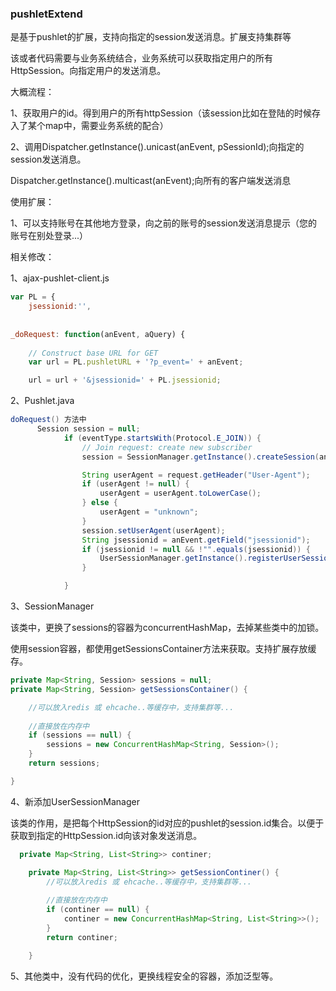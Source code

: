 ### pushletExtend

  是基于pushlet的扩展，支持向指定的session发送消息。扩展支持集群等



该或者代码需要与业务系统结合，业务系统可以获取指定用户的所有HttpSession。向指定用户的发送消息。

大概流程：

1、获取用户的id。得到用户的所有httpSession（该session比如在登陆的时候存入了某个map中，需要业务系统的配合）

2、调用Dispatcher.getInstance().unicast(anEvent, pSessionId);向指定的session发送消息。

​    Dispatcher.getInstance().multicast(anEvent);向所有的客户端发送消息

使用扩展：

1、可以支持账号在其他地方登录，向之前的账号的session发送消息提示（您的账号在别处登录...）



相关修改：

1、ajax-pushlet-client.js

```javascript
var PL = {
	jsessionid:'',
	
	
_doRequest: function(anEvent, aQuery) {
    
    // Construct base URL for GET
	var url = PL.pushletURL + '?p_event=' + anEvent;

	url = url + '&jsessionid=' + PL.jsessionid; 
```



2、Pushlet.java

```java
doRequest() 方法中
      Session session = null;
			if (eventType.startsWith(Protocol.E_JOIN)) {
				// Join request: create new subscriber
				session = SessionManager.getInstance().createSession(anEvent);

				String userAgent = request.getHeader("User-Agent");
				if (userAgent != null) {
					userAgent = userAgent.toLowerCase();
				} else {
					userAgent = "unknown";
				}
				session.setUserAgent(userAgent);
				String jsessionid = anEvent.getField("jsessionid");
				if (jsessionid != null && !"".equals(jsessionid)) {
				    UserSessionManager.getInstance().registerUserSession(jsessionid, session.getId());
				}

			} 
```

3、SessionManager

该类中，更换了sessions的容器为concurrentHashMap，去掉某些类中的加锁。

使用session容器，都使用getSessionsContainer方法来获取。支持扩展存放缓存。


```java
private Map<String, Session> sessions = null;
private Map<String, Session> getSessionsContainer() {

	//可以放入redis 或 ehcache..等缓存中，支持集群等...
	
	//直接放在内存中
	if (sessions == null) {
		sessions = new ConcurrentHashMap<String, Session>();
	}
	return sessions;

}
```
4、新添加UserSessionManager

该类的作用，是把每个HttpSession的id对应的pushlet的session.id集合。以便于获取到指定的HttpSession.id向该对象发送消息。

```java
  private Map<String, List<String>> continer;

	private Map<String, List<String>> getSessionContiner() {
		//可以放入redis 或 ehcache..等缓存中，支持集群等...
		
		//直接放在内存中
		if (continer == null) {
			continer = new ConcurrentHashMap<String, List<String>>();
		}
		return continer;

	}
```

5、其他类中，没有代码的优化，更换线程安全的容器，添加泛型等。